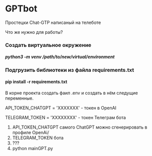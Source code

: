 # GPTbot
Простецки Chat-GTP написаный на телеботе

Что же нужно для работы?

### Создать виртуальное окружение
##### python3 -m venv /path/to/new/virtual/environment

### Подгрузить библиотеки из файла  requirements.txt 
#### pip install -r requirements.txt

В корне проекта создать фаил .env и создать в нём следущие переменные.

API_TOKEN_CHATGPT = 'XXXXXXX' -  токен в OpenAI

TELEGRAM_TOKEN = 'XXXXXXXX' - токен Телеграм бота


1. API_TOKEN_CHATGPT самого ChatGPT можно сгенерировать в профиле OpenAi/
2. TELEGRAM_TOKEN бота 
3. ???
4. python mainGPT.py
